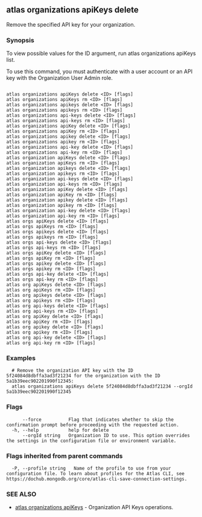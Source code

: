 ## atlas organizations apiKeys delete

Remove the specified API key for your organization.


### Synopsis

To view possible values for the ID argument, run atlas organizations apiKeys list.

To use this command, you must authenticate with a user account or an API key with the Organization User Admin role.



```

atlas organizations apiKeys delete <ID> [flags]
atlas organizations apiKeys rm <ID> [flags]
atlas organizations apikeys delete <ID> [flags]
atlas organizations apikeys rm <ID> [flags]
atlas organizations api-keys delete <ID> [flags]
atlas organizations api-keys rm <ID> [flags]
atlas organizations apiKey delete <ID> [flags]
atlas organizations apiKey rm <ID> [flags]
atlas organizations apikey delete <ID> [flags]
atlas organizations apikey rm <ID> [flags]
atlas organizations api-key delete <ID> [flags]
atlas organizations api-key rm <ID> [flags]
atlas organization apiKeys delete <ID> [flags]
atlas organization apiKeys rm <ID> [flags]
atlas organization apikeys delete <ID> [flags]
atlas organization apikeys rm <ID> [flags]
atlas organization api-keys delete <ID> [flags]
atlas organization api-keys rm <ID> [flags]
atlas organization apiKey delete <ID> [flags]
atlas organization apiKey rm <ID> [flags]
atlas organization apikey delete <ID> [flags]
atlas organization apikey rm <ID> [flags]
atlas organization api-key delete <ID> [flags]
atlas organization api-key rm <ID> [flags]
atlas orgs apiKeys delete <ID> [flags]
atlas orgs apiKeys rm <ID> [flags]
atlas orgs apikeys delete <ID> [flags]
atlas orgs apikeys rm <ID> [flags]
atlas orgs api-keys delete <ID> [flags]
atlas orgs api-keys rm <ID> [flags]
atlas orgs apiKey delete <ID> [flags]
atlas orgs apiKey rm <ID> [flags]
atlas orgs apikey delete <ID> [flags]
atlas orgs apikey rm <ID> [flags]
atlas orgs api-key delete <ID> [flags]
atlas orgs api-key rm <ID> [flags]
atlas org apiKeys delete <ID> [flags]
atlas org apiKeys rm <ID> [flags]
atlas org apikeys delete <ID> [flags]
atlas org apikeys rm <ID> [flags]
atlas org api-keys delete <ID> [flags]
atlas org api-keys rm <ID> [flags]
atlas org apiKey delete <ID> [flags]
atlas org apiKey rm <ID> [flags]
atlas org apikey delete <ID> [flags]
atlas org apikey rm <ID> [flags]
atlas org api-key delete <ID> [flags]
atlas org api-key rm <ID> [flags]
```

### Examples

```
  # Remove the organization API key with the ID 5f24084d8dbffa3ad3f21234 for the organization with the ID 5a1b39eec902201990f12345:
  atlas organizations apiKeys delete 5f24084d8dbffa3ad3f21234 --orgId 5a1b39eec902201990f12345
```


### Flags

```
      --force          Flag that indicates whether to skip the confirmation prompt before proceeding with the requested action.
  -h, --help           help for delete
      --orgId string   Organization ID to use. This option overrides the settings in the configuration file or environment variable.

```


### Flags inherited from parent commands

```
  -P, --profile string   Name of the profile to use from your configuration file. To learn about profiles for the Atlas CLI, see https://dochub.mongodb.org/core/atlas-cli-save-connection-settings.

```

### SEE ALSO


* [atlas organizations apiKeys](atlas_organizations_apiKeys.md)	- Organization API Keys operations.



